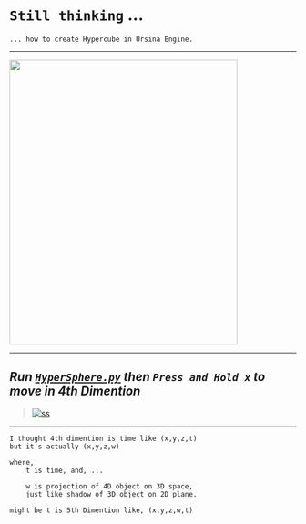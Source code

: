 
# `Still thinking` ...

    ... how to create Hypercube in Ursina Engine.

-------------------

<img align="center" src="https://media.tenor.com/QrXOTk4VLi4AAAAM/tesseract-32edges.gif" width="400" height="500" />

----------------------------

## *Run [`HyperSphere.py`](https://github.com/imvickykumar999/Hyper-4D-Game/blob/main/4D%20Games/HyperSphere.py) then `Press and Hold x` to move in 4th Dimention*

> [![ss](https://github.com/imvickykumar999/Hyper-4D-Game/blob/main/4D%20Games/static/HyperSphere.png?raw=true)](https://github.com/imvickykumar999/Hyper-4D-Game/blob/30a3b21e5bfed36d9aba5daf3123a4314817dc20/4D%20Games/HyperSphere.py#L10)

---------------------------------

    I thought 4th dimention is time like (x,y,z,t) 
    but it's actually (x,y,z,w)
    
    where,
        t is time, and, ...
        
        w is projection of 4D object on 3D space, 
        just like shadow of 3D object on 2D plane.
        
    might be t is 5th Dimention like, (x,y,z,w,t)
    

